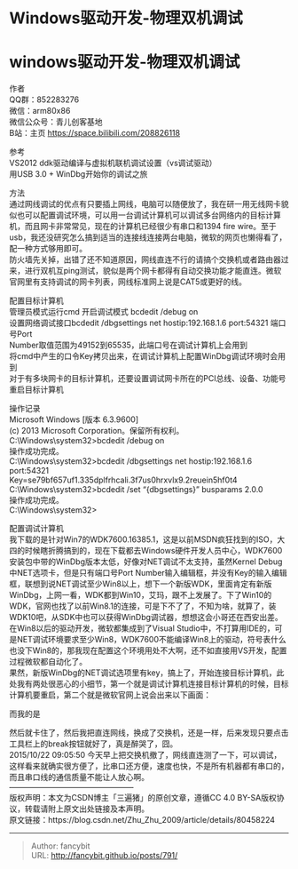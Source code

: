 # Windows驱动开发-物理双机调试

<div class="header"><h1 class="single-title animate__animated animate__pulse animate__faster">windows驱动开发-物理双机调试</h1></div>

<div class="content" id="content"><p>作者<br> QQ群：852283276<br> 微信：arm80x86<br> 微信公众号：青儿创客基地<br> B站：主页 <a href="https://space.bilibili.com/208826118" target="_blank" rel="external nofollow noopener noreferrer">https://space.bilibili.com/208826118</a></p><p>参考<br> VS2012 ddk驱动编译与虚拟机联机调试设置（vs调试驱动）<br> 用USB 3.0 + WinDbg开始你的调试之旅</p><p>方法<br> 通过网线调试的优点有只要插上网线，电脑可以随便放了，我在研一用无线网卡貌似也可以配置调试环境，可以用一台调试计算机可以调试多台网络内的目标计算机，而且网卡非常常见，现在的计算机已经很少有串口和1394 fire wire。至于usb，我还没研究怎么搞到适当的连接线连接两台电脑，微软的网页也懒得看了，配一种方式够用即可。<br> 防火墙先关掉，出错了还不知道原因，网线直连不行的请搞个交换机或者路由器过来，进行双机互ping测试，貌似是两个网卡都得有自动交换功能才能直连。微软官网里有支持调试的网卡列表，网线标准网上说是CAT5或更好的线。</p><p>配置目标计算机<br> 管理员模式运行cmd 开启调试模式 bcdedit /debug on<br> 设置网络调试接口bcdedit /dbgsettings net hostip:192.168.1.6 port:54321 端口号Port<br> Number取值范围为49152到65535，此端口号在调试计算机上会用到<br> 将cmd中产生的口令Key拷贝出来，在调试计算机上配置WinDbg调试环境时会用到<br> 对于有多块网卡的目标计算机，还要设置调试网卡所在的PCI总线、设备、功能号 重启目标计算机</p><p>操作记录<br> Microsoft Windows [版本 6.3.9600]<br> (c) 2013 Microsoft Corporation。保留所有权利。<br> C:\Windows\system32&gt;bcdedit /debug on<br> 操作成功完成。<br> C:\Windows\system32&gt;bcdedit /dbgsettings net hostip:192.168.1.6 port:54321<br> Key=se79bf657uf1.335dplfrhcali.3f7us0hrxvlx9.2reuein5hf0t4<br> C:\Windows\system32&gt;bcdedit /set “{dbgsettings}” busparams 2.0.0<br> 操作成功完成。<br> C:\Windows\system32&gt;</p><p>配置调试计算机<br> 我下载的是针对Win7的WDK7600.16385.1，这是以前MSDN疯狂找到的ISO，大四的时候瞎折腾搞到的，现在下载都去Windows硬件开发人员中心，WDK7600安装包中带的WinDbg版本太低，好像对NET调试不太支持，虽然Kernel Debug中NET选项卡，但是只有端口号Port Number输入编辑框，并没有Key的输入编辑框，联想到说NET调试至少Win8以上，想下一个新版WDK，里面肯定有新版WinDbg，上网一看，WDK都到Win10，艾玛，跟不上发展了。下了Win10的WDK，官网也找了以前Win8.1的连接，可是下不了了，不知为啥，就算了，装WDK10吧，从SDK中也可以获得WinDbg调试器，想想这会小哥还在西安出差。<br> 在Win8以后的驱动开发，微软都集成到了Visual Studio中，不打算用IDE的，可是NET调试环境要求至少Win8，WDK7600不能编译Win8上的驱动，符号表什么也没下Win8的，那我现在配置这个环境用处不大啊，还不如直接用VS开发，配置过程微软都自动化了。<br> 果然，新版WinDbg的NET调试选项里有key，搞上了，开始连接目标计算机，此处我有两处很恶心的小细节，第一个就是调试计算机连接目标计算机的时候，目标计算机要重启，第二个就是微软官网上说会出来以下画面：</p><p>而我的是</p><p>然后就卡住了，然后我把直连网线，换成了交换机，还是一样，后来发现只要点击工具栏上的break按钮就好了，真是醉哭了，囧。<br> 2015/10/22 09:05:50 今天早上把交换机撤了，网线直连测了一下，可以调试，这样看来就确实很方便了，比串口还方便，速度也快，不是所有机器都有串口的，而且串口线的通信质量不能让人放心啊。<br> ————————————————<br> 版权声明：本文为CSDN博主「三遍猪」的原创文章，遵循CC 4.0 BY-SA版权协议，转载请附上原文出处链接及本声明。<br> 原文链接：https://blog.csdn.net/Zhu_Zhu_2009/article/details/80458224</p></div>



---

> Author: fancybit  
> URL: http://fancybit.github.io/posts/791/  


